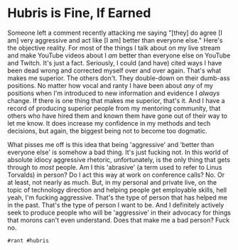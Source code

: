 # Hubris is Fine, If Earned

Someone left a comment recently attacking me saying "[they] do agree [I
am] very aggressive and act like [I am] better than everyone else."
Here's the objective reality. For most of the things I talk about on my
live stream and make YouTube videos about I *am* better than everyone
else on YouTube and Twitch. It's just a fact. Seriously, I could (and
have) cited ways I have been dead wrong and corrected myself over and
over again. That's what makes me superior. The others don't. They
double-down on their dumb-ass positions. No matter how vocal and ranty I
have been about *any* of my positions when I'm introduced to new
information and evidence I *always* change. If there is one thing that
makes me superior, that's it. And I have a record of producing superior
people from my mentoring community, that others who have hired them and
known them have gone out of their way to let me know. It does increase
my confidence in my methods and tech decisions, but again, the biggest
being not to become too dogmatic.

What pisses me off is this idea that being 'aggressive' and 'better than
everyone else' is somehow a bad thing. It's just fucking not. In this
world of absolute idiocy aggressive rhetoric, unfortunately, is the only
thing that gets through to *most* people. Am I this 'abrasive' (a term
used to refer to Linus Torvalds) in person? Do I act this way at
work on conference calls? No. Or at least, not nearly as much. But, in
my personal and private live, on the topic of technology direction and
helping people get employable skills, hell yeah, I'm fucking aggressive.
That's the type of person that has helped me in the past. That's the
type of person I want to be. And I definitely actively seek to produce
people who will be 'aggressive' in their advocacy for things that morons
can't even understand. Does that make me a bad person? Fuck no.

    #rant #hubris
